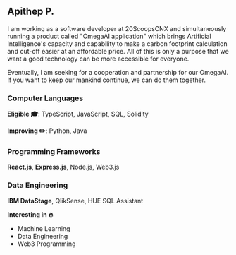 ## Apithep P.
I am working as a software developer at 20ScoopsCNX and simultaneously running a product called "OmegaAI application" which brings Artificial Intelligence's capacity and capability to make a carbon footprint calculation and cut-off easier at an affordable price. All of this is only a purpose that we want a good technology can be more accessible for everyone.

Eventually, I am seeking for a cooperation and partnership for our OmegaAI. If you want to keep our mankind continue, we can do them together.

### Computer Languages
**Eligible 🎓**: TypeScript, JavaScript, SQL, Solidity

**Improving ✏️**: Python, Java

### Programming Frameworks
**React.js**, **Express.js**, Node.js, Web3.js

### Data Engineering
**IBM DataStage**, QlikSense, HUE SQL Assistant

**Interesting in 🔥**
- Machine Learning
- Data Engineering
- Web3 Programming
